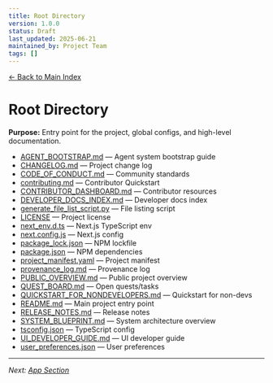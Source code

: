 ```yaml
---
title: Root Directory
version: 1.0.0
status: Draft
last_updated: 2025-06-21
maintained_by: Project Team
tags: []
---
```


[← Back to Main Index](../PROJECT_INDEX.md)

# Root Directory

**Purpose:** Entry point for the project, global configs, and high-level documentation.

- [AGENT_BOOTSTRAP.md](../../AGENT_BOOTSTRAP.md) — Agent system bootstrap guide
- [CHANGELOG.md](../../CHANGELOG.md) — Project change log
- [CODE_OF_CONDUCT.md](../../CODE_OF_CONDUCT.md) — Community standards
- [contributing.md](../../contributing.md) — Contributor Quickstart
- [CONTRIBUTOR_DASHBOARD.md](../../CONTRIBUTOR_DASHBOARD.md) — Contributor resources
- [DEVELOPER_DOCS_INDEX.md](../../DEVELOPER_DOCS_INDEX.md) — Developer docs index
- [generate_file_list_script.py](../../generate_file_list_script.py) — File listing script
- [LICENSE](../../LICENSE) — Project license
- [next_env.d.ts](../../next_env.d.ts) — Next.js TypeScript env
- [next.config.js](../../next.config.js) — Next.js config
- [package_lock.json](../../package_lock.json) — NPM lockfile
- [package.json](../../package.json) — NPM dependencies
- [project_manifest.yaml](../../project_manifest.yaml) — Project manifest
- [provenance_log.md](../../provenance_log.md) — Provenance log
- [PUBLIC_OVERVIEW.md](../../PUBLIC_OVERVIEW.md) — Public project overview
- [QUEST_BOARD.md](../../QUEST_BOARD.md) — Open quests/tasks
- [QUICKSTART_FOR_NONDEVELOPERS.md](../../QUICKSTART_FOR_NONDEVELOPERS.md) — Quickstart for non-devs
- [README.md](../../README.md) — Main project entry point
- [RELEASE_NOTES.md](../../RELEASE_NOTES.md) — Release notes
- [SYSTEM_BLUEPRINT.md](../../SYSTEM_BLUEPRINT.md) — System architecture overview
- [tsconfig.json](../../tsconfig.json) — TypeScript config
- [UI_DEVELOPER_GUIDE.md](../../UI_DEVELOPER_GUIDE.md) — UI developer guide
- [user_preferences.json](../../user_preferences.json) — User preferences

---

_Next: [App Section](app.md)_
